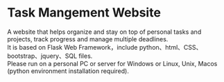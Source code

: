 # Task Mangement Website
A website that helps organize and stay on top of personal tasks and projects, track progress and manage multiple deadlines.  
It is based on Flask Web Framework，include python、html、CSS、bootstrap、jquery、SQL files.  
Please run on a personal PC or server for Windows or Linux, Unix, Macos (python environment installation required).
